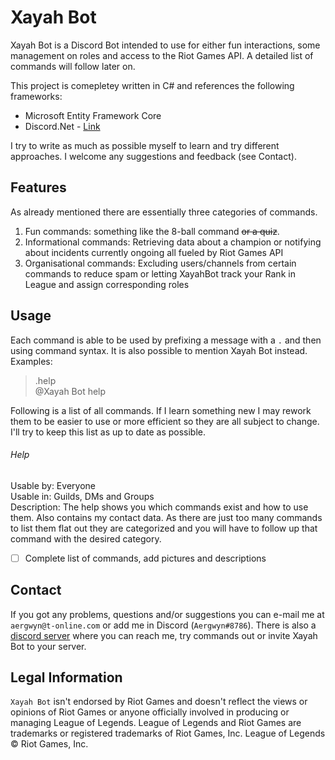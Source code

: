 # Xayah Bot
Xayah Bot is a Discord Bot intended to use for either fun interactions, some management on roles and access to the Riot Games API. A detailed list of commands will follow later on.

This project is comepletey written in C# and references the following frameworks:
- Microsoft Entity Framework Core
- Discord.Net - [Link](https://github.com/RogueException/Discord.Net)

I try to write as much as possible myself to learn and try different approaches. I welcome any suggestions and feedback (see Contact).

## Features
As already mentioned there are essentially three categories of commands.
1. Fun commands: something like the 8-ball command ~~or a quiz~~.
2. Informational commands: Retrieving data about a champion or notifying about incidents currently ongoing all fueled by Riot Games API
3. Organisational commands: Excluding users/channels from certain commands to reduce spam or letting XayahBot track your Rank in League and assign corresponding roles

## Usage
Each command is able to be used by prefixing a message with a `.` and then using command syntax. It is also possible to mention Xayah Bot instead.
Examples:
> .help  
> @Xayah Bot help

Following is a list of all commands. If I learn something new I may rework them to be easier to use or more efficient so they are all subject to change. I'll try to keep this list as up to date as possible.

###### Help
Usable by: Everyone  
Usable in: Guilds, DMs and Groups  
Description: The help shows you which commands exist and how to use them. Also contains my contact data. As there are just too many commands to list them flat out they are categorized and you will have to follow up that command with the desired category.

- [ ] Complete list of commands, add pictures and descriptions

## Contact
If you got any problems, questions and/or suggestions you can e-mail me at `aergwyn@t-online.com` or add me in Discord (`Aergwyn#8786`).
There is also a [discord server](https://discord.gg/YhQYAFW) where you can reach me, try commands out or invite Xayah Bot to your server.

## Legal Information
`Xayah Bot` isn't endorsed by Riot Games and doesn't reflect the views or opinions of Riot Games or anyone officially involved in producing or managing League of Legends. League of Legends and Riot Games are trademarks or registered trademarks of Riot Games, Inc. League of Legends © Riot Games, Inc.
